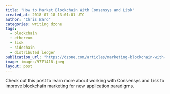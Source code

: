 ```yaml
---
title: "How to Market Blockchain With Consensys and Lisk"
created_at: 2018-07-18 13:01:01 UTC
author: "Chris Ward"
categories: writing dzone
tags:
  - blockchain
  - ethereum
  - lisk
  - sidechain
  - distributed ledger
publication_url: "https://dzone.com/articles/marketing-blockchain-with-consensys-and-lisk"
image: images/9771418.jpeg
layout: post
---
```

Check out this post to learn more about working with Consensys and Lisk to improve blockchain marketing for new application paradigms.

